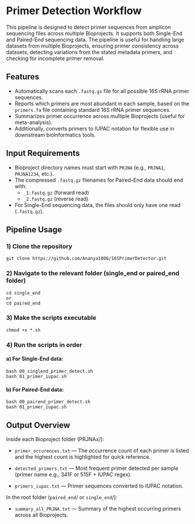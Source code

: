 # Primer Detection Workflow

This pipeline is designed to detect primer sequences from amplicon sequencing files across multiple Bioprojects. It supports both Single-End and Paired-End sequencing data. The pipeline is useful for handling large datasets from multiple Bioprojects, ensuring primer consistency across datasets, detecting variations from the stated metadata primers, and checking for incomplete primer removal.

## Features
- Automatically scans each `.fastq.gz` file for all possible 16S rRNA primer sequences.
- Reports which primers are most abundant in each sample, based on the `primers.fa` file containing standard 16S rRNA primer sequences.
- Summarizes primer occurrence across multiple Bioprojects (useful for meta-analysis).
- Additionally, converts primers to IUPAC notation for flexible use in downstream bioinformatics tools.

## Input Requirements

- Bioproject directory names must start with `PRJNA` (e.g., `PRJNA1`, `PRJNA1234`, etc.).
- The compressed `.fastq.gz` filenames for Paired-End data should end with:
  - `_1.fastq.gz` (forward read) 
  - `_2.fastq.gz` (reverse read) 
- For Single-End sequencing data, the files should only have one read (`.fastq.gz`).

## Pipeline Usage

### 1) Clone the repository
```
git clone https://github.com/Ananya1006/16SPrimerDetector.git
``` 
### 2) Navigate to the relevant folder (single_end or paired_end folder)
``` 
cd single_end
or 
cd paired_end
```
### 3) Make the scripts executable
``` 
chmod +x *.sh
```
### 4) Run the scripts in order
#### a) For Single-End data:
```
bash 00_singlend_primer_detect.sh
bash 01_primer_iupac.sh
```
#### b) For Paired-End data:
```
bash 00_pairend_primer_detect.sh
bash 01_primer_iupac.sh
```
## **Output Overview**
Inside each Bioproject folder (PRJNAx/):
   
- `primer_occurences.txt` — The occurrence count of each primer is listed and the highest count is highlighted for quick reference.

- `detected_primers.txt` — Most frequent primer detected per sample (primer name e.g., 341F or 515F + IUPAC regex).

- `primers_iupac.txt` — Primer sequences converted to IUPAC notation.

In the root folder (`paired_end`/ or `single_end`/):
- `summary_all_PRJNA.txt` — Summary of the highest occurring primers across all Bioprojects.




